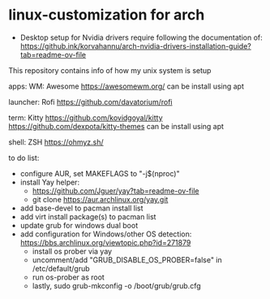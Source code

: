 # linux-customization for arch

- Desktop setup for Nvidia drivers require following the documentation of:
https://github.ink/korvahannu/arch-nvidia-drivers-installation-guide?tab=readme-ov-file

This repository contains info of how my unix system is setup

apps:
WM: Awesome
https://awesomewm.org/
can be install using apt

launcher: Rofi
https://github.com/davatorium/rofi

term: Kitty
https://github.com/kovidgoyal/kitty
https://github.com/dexpota/kitty-themes
can be install using apt

shell: ZSH
https://ohmyz.sh/


to do list:
- configure AUR, set MAKEFLAGS to "-j$(nproc)"
- install Yay helper:
  - https://github.com/Jguer/yay?tab=readme-ov-file
  - git clone https://aur.archlinux.org/yay.git  
- add base-devel to pacman install list
- add virt install package(s) to pacman list
- update grub for windows dual boot
- add configuration for Windows/other OS detection: https://bbs.archlinux.org/viewtopic.php?id=271879
  - install os prober via yay
  - uncomment/add "GRUB_DISABLE_OS_PROBER=false" in /etc/default/grub
  - run os-prober as root
  - lastly, sudo grub-mkconfig -o /boot/grub/grub.cfg